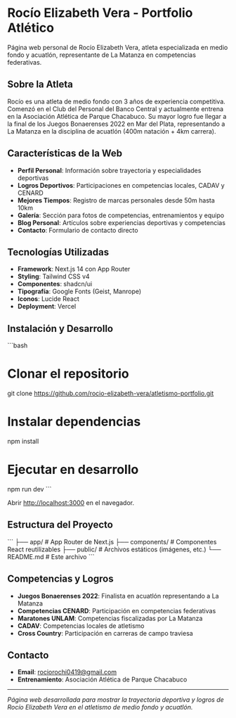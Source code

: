 # Rocío Elizabeth Vera - Portfolio Atlético

Página web personal de Rocío Elizabeth Vera, atleta especializada en medio fondo y acuatlón, representante de La Matanza en competencias federativas.

## Sobre la Atleta

Rocío es una atleta de medio fondo con 3 años de experiencia competitiva. Comenzó en el Club del Personal del Banco Central y actualmente entrena en la Asociación Atlética de Parque Chacabuco. Su mayor logro fue llegar a la final de los Juegos Bonaerenses 2022 en Mar del Plata, representando a La Matanza en la disciplina de acuatlón (400m natación + 4km carrera).

## Características de la Web

- **Perfil Personal**: Información sobre trayectoria y especialidades deportivas
- **Logros Deportivos**: Participaciones en competencias locales, CADAV y CENARD
- **Mejores Tiempos**: Registro de marcas personales desde 50m hasta 10km
- **Galería**: Sección para fotos de competencias, entrenamientos y equipo
- **Blog Personal**: Artículos sobre experiencias deportivas y competencias
- **Contacto**: Formulario de contacto directo

## Tecnologías Utilizadas

- **Framework**: Next.js 14 con App Router
- **Styling**: Tailwind CSS v4
- **Componentes**: shadcn/ui
- **Tipografía**: Google Fonts (Geist, Manrope)
- **Iconos**: Lucide React
- **Deployment**: Vercel

## Instalación y Desarrollo

\`\`\`bash
# Clonar el repositorio
git clone https://github.com/rocio-elizabeth-vera/atletismo-portfolio.git

# Instalar dependencias
npm install

# Ejecutar en desarrollo
npm run dev
\`\`\`

Abrir [http://localhost:3000](http://localhost:3000) en el navegador.

## Estructura del Proyecto

\`\`\`
├── app/                 # App Router de Next.js
├── components/          # Componentes React reutilizables
├── public/             # Archivos estáticos (imágenes, etc.)
└── README.md           # Este archivo
\`\`\`

## Competencias y Logros

- **Juegos Bonaerenses 2022**: Finalista en acuatlón representando a La Matanza
- **Competencias CENARD**: Participación en competencias federativas
- **Maratones UNLAM**: Competencias fiscalizadas por La Matanza
- **CADAV**: Competencias locales de atletismo
- **Cross Country**: Participación en carreras de campo traviesa

## Contacto

- **Email**: rociorochi0419@gmail.com
- **Entrenamiento**: Asociación Atlética de Parque Chacabuco

---

*Página web desarrollada para mostrar la trayectoria deportiva y logros de Rocío Elizabeth Vera en el atletismo de medio fondo y acuatlón.*
